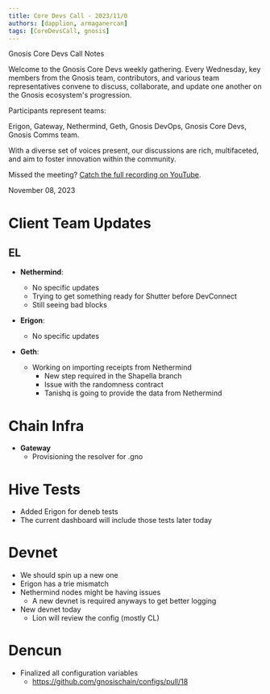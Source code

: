 ```yaml
---
title: Core Devs Call - 2023/11/0
authors: [dapplion, armaganercan]
tags: [CoreDevsCall, gnosis]
---
```


Gnosis Core Devs Call Notes

Welcome to the Gnosis Core Devs weekly gathering. Every Wednesday, key members from the Gnosis team, contributors, and various team representatives convene to discuss, collaborate, and update one another on the Gnosis ecosystem's progression.

Participants represent teams:

Erigon, Gateway, Nethermind, Geth, Gnosis DevOps, Gnosis Core Devs, Gnosis Comms team.

With a diverse set of voices present, our discussions are rich, multifaceted, and aim to foster innovation within the community.

Missed the meeting? [Catch the full recording on YouTube](https://youtu.be/gcpeO4PxILw).

November 08, 2023

# Client Team Updates
## EL

* **Nethermind**: 
  * No specific updates
  * Trying to get something ready for Shutter before DevConnect
  * Still seeing bad blocks


* **Erigon**: 
  * No specific updates

* **Geth**:
  * Working on importing receipts from Nethermind
    * New step required in the Shapella branch
    * Issue with the randomness contract
    * Tanishq is going to provide the data from Nethermind

# Chain Infra

* **Gateway**
  * Provisioning the resolver for .gno

# Hive Tests

* Added Erigon for deneb tests
* The current dashboard will include those tests later today


# Devnet

  * We should spin up a new one
  * Erigon has a trie mismatch
  * Nethermind nodes might be having issues
    * A new devnet is required anyways to get better logging
  * New devnet today
    * Lion will review the config (mostly CL)


# Dencun
 
* Finalized all configuration variables
  * https://github.com/gnosischain/configs/pull/18























